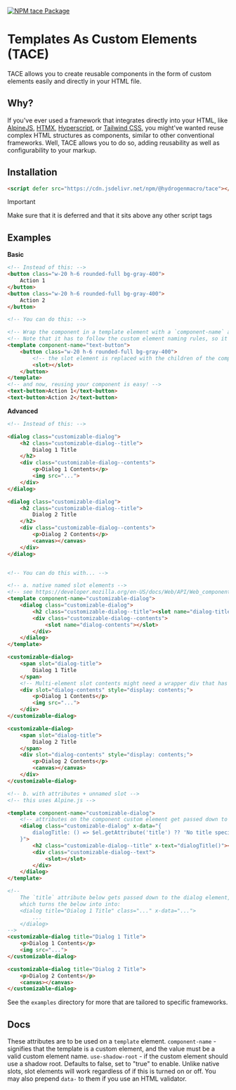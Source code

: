 [![NPM tace Package](https://img.shields.io/npm/v/@hydrogenmacro/tace)](https://www.npmjs.com/package/@hydrogenmacro/tace)

# Templates As Custom Elements (TACE)
TACE allows you to create reusable components in the form of custom elements easily and directly in your HTML file. 

## Why?
If you've ever used a framework that integrates directly into your HTML, like [AlpineJS](https://alpinejs.dev), [HTMX](https://htmx.org), [Hyperscript](https://hyperscript.org), or [Tailwind CSS](https://tailwindcss.com), you might've wanted reuse complex HTML structures as components, similar to other conventional frameworks. Well, TACE allows you to do so, adding reusability as well as configurability to your markup.


## Installation
```html
<script defer src="https://cdn.jsdelivr.net/npm/@hydrogenmacro/tace"></script>
```
> [!IMPORTANT]
> Make sure that it is deferred and that it sits above any other script tags

## Examples
**Basic**
```html
<!-- Instead of this: -->
<button class="w-20 h-6 rounded-full bg-gray-400">
	Action 1
</button>
<button class="w-20 h-6 rounded-full bg-gray-400">
	Action 2
</button>

<!-- You can do this: -->

<!-- Wrap the component in a template element with a `component-name` attribute -->
<!-- Note that it has to follow the custom element naming rules, so it must have a dash in it. See https://webcomponents.guide/learn/components/naming-your-components/ for some tips on how to do so. -->
<template component-name="text-button">
	<button class="w-20 h-6 rounded-full bg-gray-400">
		<!-- the slot element is replaced with the children of the component -->
		<slot></slot>
	</button>
</template>
<!-- and now, reusing your component is easy! -->
<text-button>Action 1</text-button>
<text-button>Action 2</text-button>
```
**Advanced**
```html
<!-- Instead of this: -->

<dialog class="customizable-dialog">
	<h2 class="customizable-dialog--title">
		Dialog 1 Title
	</h2>
	<div class="customizable-dialog--contents">
		<p>Dialog 1 Contents</p>
		<img src="...">
	</div>
</dialog>

<dialog class="customizable-dialog">
	<h2 class="customizable-dialog--title">
		Dialog 2 Title
	</h2>
	<div class="customizable-dialog--contents">
		<p>Dialog 2 Contents</p>
		<canvas></canvas>
	</div>
</dialog>


<!-- You can do this with... -->

<!-- a. native named slot elements -->
<!-- see https://developer.mozilla.org/en-US/docs/Web/API/Web_components/Using_templates_and_slots#adding_flexibility_with_slots for more information -->
<template component-name="customizable-dialog">
	<dialog class="customizable-dialog">
		<h2 class="customizable-dialog--title"><slot name="dialog-title"></slot></h2>
		<div class="customizable-dialog--contents">
			<slot name="dialog-contents"></slot>
		</div>
	</dialog>
</template>

<customizable-dialog>
	<span slot="dialog-title">
		Dialog 1 Title
	</span>
	<!-- Multi-element slot contents might need a wrapper div that has `display: contents` -->
	<div slot="dialog-contents" style="display: contents;">
		<p>Dialog 1 Contents</p>
		<img src="...">
	</div>
</customizable-dialog>

<customizable-dialog>
	<span slot="dialog-title">
		Dialog 2 Title
	</span>
	<div slot="dialog-contents" style="display: contents;">
		<p>Dialog 2 Contents</p>
		<canvas></canvas>
	</div>
</customizable-dialog>

<!-- b. with attributes + unnamed slot -->
<!-- this uses Alpine.js -->

<template component-name="customizable-dialog">
	<!-- attributes on the component custom element get passed down to the first element of the template, see below at <customizable-dialog> -->
	<dialog class="customizable-dialog" x-data="{
		dialogTitle: () => $el.getAttribute('title') ?? 'No title specified'
	}">
		<h2 class="customizable-dialog--title" x-text="dialogTitle()"></h2>
		<div class="customizable-dialog--text">
			<slot></slot>
		</div>
	</dialog>
</template>

<!-- 
	The `title` attribute below gets passed down to the dialog element,
	which turns the below into into:
	<dialog title="Dialog 1 Title" class="..." x-data="...">
		...
	</dialog>
-->
<customizable-dialog title="Dialog 1 Title">
	<p>Dialog 1 Contents</p>
	<img src="...">
</customizable-dialog>

<customizable-dialog title="Dialog 2 Title">
	<p>Dialog 2 Contents</p>
	<canvas></canvas>
</customizable-dialog>
```

See the `examples` directory for more that are tailored to specific frameworks.

## Docs
These attributes are to be used on a `template` element.
`component-name` - signifies that the template is a custom element, and the value must be a valid custom element name.
`use-shadow-root` - if the custom element should use a shadow root. Defaults to false, set to "true" to enable. Unlike native slots, slot elements will work regardless of if this is turned on or off.
You may also prepend `data-` to them if you use an HTML validator.
